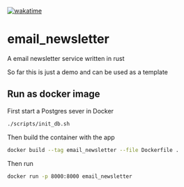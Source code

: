 [![wakatime](https://wakatime.com/badge/user/54ad05ce-f39b-4fa3-9f2a-6fe4b1c53ba4/project/6181686d-ca25-48bc-9367-2f161173dc67.svg?style=for-the-badge)](https://wakatime.com/badge/user/54ad05ce-f39b-4fa3-9f2a-6fe4b1c53ba4/project/6181686d-ca25-48bc-9367-2f161173dc67?style=for-the-badge)

# email_newsletter

A email newsletter service written in rust

So far this is just a demo and can be used as a template

## Run as docker image

First start a Postgres sever in Docker

```bash
./scripts/init_db.sh
```

Then build the container with the app

```bash
docker build --tag email_newsletter --file Dockerfile .
```

Then run

```bash
docker run -p 8000:8000 email_newsletter
```
